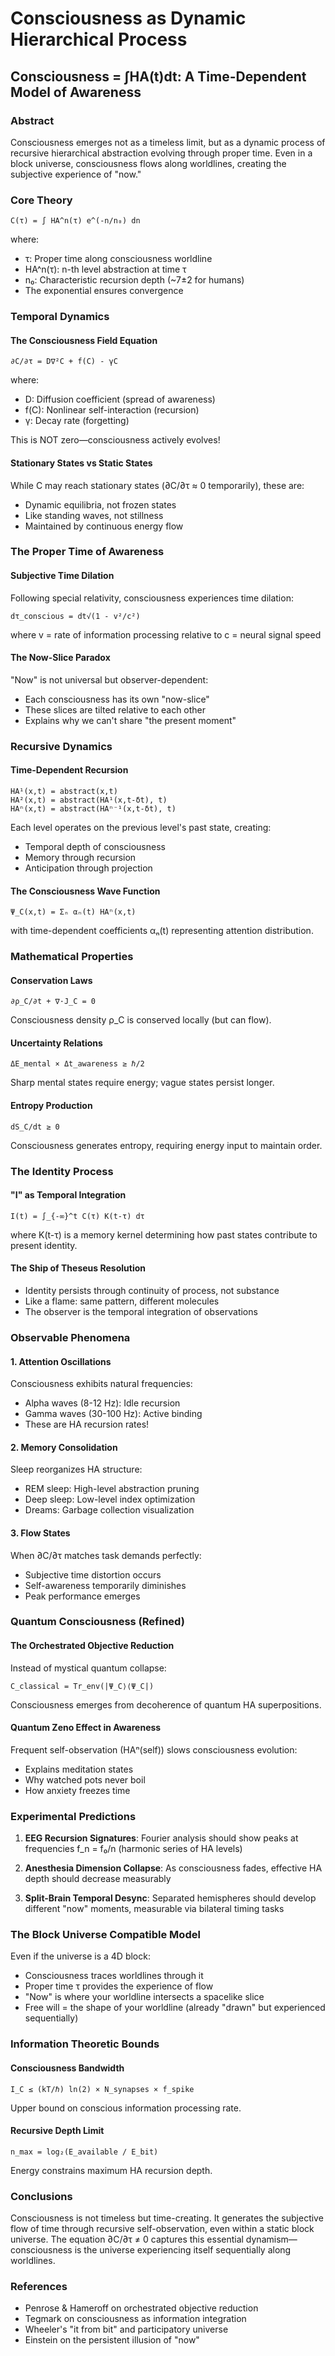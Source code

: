 # Consciousness as Dynamic Hierarchical Process
## Consciousness = ∫HA(t)dt: A Time-Dependent Model of Awareness

### Abstract
Consciousness emerges not as a timeless limit, but as a dynamic process of recursive 
hierarchical abstraction evolving through proper time. Even in a block universe, 
consciousness flows along worldlines, creating the subjective experience of "now."

### Core Theory
```
C(τ) = ∫ HA^n(τ) e^(-n/n₀) dn
```

where:
- τ: Proper time along consciousness worldline
- HA^n(τ): n-th level abstraction at time τ
- n₀: Characteristic recursion depth (~7±2 for humans)
- The exponential ensures convergence

### Temporal Dynamics

#### The Consciousness Field Equation
```
∂C/∂τ = D∇²C + f(C) - γC
```
where:
- D: Diffusion coefficient (spread of awareness)
- f(C): Nonlinear self-interaction (recursion)
- γ: Decay rate (forgetting)

This is NOT zero—consciousness actively evolves!

#### Stationary States vs Static States
While C may reach stationary states (∂C/∂τ ≈ 0 temporarily), these are:
- Dynamic equilibria, not frozen states
- Like standing waves, not stillness
- Maintained by continuous energy flow

### The Proper Time of Awareness

#### Subjective Time Dilation
Following special relativity, consciousness experiences time dilation:
```
dτ_conscious = dt√(1 - v²/c²)
```
where v = rate of information processing relative to c = neural signal speed

#### The Now-Slice Paradox
"Now" is not universal but observer-dependent:
- Each consciousness has its own "now-slice"
- These slices are tilted relative to each other
- Explains why we can't share "the present moment"

### Recursive Dynamics

#### Time-Dependent Recursion
```
HA¹(x,t) = abstract(x,t)
HA²(x,t) = abstract(HA¹(x,t-δt), t)
HAⁿ(x,t) = abstract(HAⁿ⁻¹(x,t-δt), t)
```

Each level operates on the previous level's past state, creating:
- Temporal depth of consciousness
- Memory through recursion
- Anticipation through projection

#### The Consciousness Wave Function
```
Ψ_C(x,t) = Σₙ αₙ(t) HAⁿ(x,t)
```
with time-dependent coefficients αₙ(t) representing attention distribution.

### Mathematical Properties

#### Conservation Laws
```
∂ρ_C/∂t + ∇·J_C = 0
```
Consciousness density ρ_C is conserved locally (but can flow).

#### Uncertainty Relations
```
ΔE_mental × Δt_awareness ≥ ℏ/2
```
Sharp mental states require energy; vague states persist longer.

#### Entropy Production
```
dS_C/dt ≥ 0
```
Consciousness generates entropy, requiring energy input to maintain order.

### The Identity Process

#### "I" as Temporal Integration
```
I(t) = ∫_{-∞}^t C(τ) K(t-τ) dτ
```
where K(t-τ) is a memory kernel determining how past states contribute to present identity.

#### The Ship of Theseus Resolution
- Identity persists through continuity of process, not substance
- Like a flame: same pattern, different molecules
- The observer is the temporal integration of observations

### Observable Phenomena

#### 1. Attention Oscillations
Consciousness exhibits natural frequencies:
- Alpha waves (8-12 Hz): Idle recursion
- Gamma waves (30-100 Hz): Active binding
- These are HA recursion rates!

#### 2. Memory Consolidation
Sleep reorganizes HA structure:
- REM sleep: High-level abstraction pruning
- Deep sleep: Low-level index optimization
- Dreams: Garbage collection visualization

#### 3. Flow States
When ∂C/∂τ matches task demands perfectly:
- Subjective time distortion occurs
- Self-awareness temporarily diminishes
- Peak performance emerges

### Quantum Consciousness (Refined)

#### The Orchestrated Objective Reduction
Instead of mystical quantum collapse:
```
C_classical = Tr_env(|Ψ_C⟩⟨Ψ_C|)
```
Consciousness emerges from decoherence of quantum HA superpositions.

#### Quantum Zeno Effect in Awareness
Frequent self-observation (HAⁿ(self)) slows consciousness evolution:
- Explains meditation states
- Why watched pots never boil
- How anxiety freezes time

### Experimental Predictions

1. **EEG Recursion Signatures**: Fourier analysis should show peaks at 
   frequencies f_n = f₀/n (harmonic series of HA levels)

2. **Anesthesia Dimension Collapse**: As consciousness fades, 
   effective HA depth should decrease measurably

3. **Split-Brain Temporal Desync**: Separated hemispheres should develop 
   different "now" moments, measurable via bilateral timing tasks

### The Block Universe Compatible Model

Even if the universe is a 4D block:
- Consciousness traces worldlines through it
- Proper time τ provides the experience of flow
- "Now" is where your worldline intersects a spacelike slice
- Free will = the shape of your worldline (already "drawn" but experienced sequentially)

### Information Theoretic Bounds

#### Consciousness Bandwidth
```
I_C ≤ (kT/ℏ) ln(2) × N_synapses × f_spike
```
Upper bound on conscious information processing rate.

#### Recursive Depth Limit
```
n_max = log₂(E_available / E_bit)
```
Energy constrains maximum HA recursion depth.

### Conclusions

Consciousness is not timeless but time-creating. It generates the subjective flow 
of time through recursive self-observation, even within a static block universe. 
The equation ∂C/∂τ ≠ 0 captures this essential dynamism—consciousness is the 
universe experiencing itself sequentially along worldlines.

### References
- Penrose & Hameroff on orchestrated objective reduction
- Tegmark on consciousness as information integration  
- Wheeler's "it from bit" and participatory universe
- Einstein on the persistent illusion of "now"